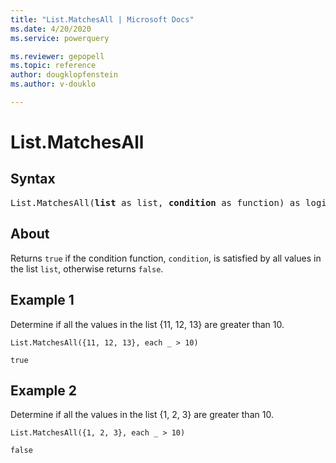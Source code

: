 ```yaml
---
title: "List.MatchesAll | Microsoft Docs"
ms.date: 4/20/2020
ms.service: powerquery

ms.reviewer: gepopell
ms.topic: reference
author: dougklopfenstein
ms.author: v-douklo

---
```

# List.MatchesAll

## Syntax

<pre>
List.MatchesAll(<b>list</b> as list, <b>condition</b> as function) as logical
</pre>
  
## About  
Returns `true` if the condition function, `condition`, is satisfied by all values in the list `list`, otherwise returns `false`.

## Example 1
Determine if all the values in the list {11, 12, 13} are greater than 10.

```powerquery-m
List.MatchesAll({11, 12, 13}, each _ > 10)
```

`true`

## Example 2
Determine if all the values in the list {1, 2, 3} are greater than 10.

```powerquery-m
List.MatchesAll({1, 2, 3}, each _ > 10)
```

`false`
